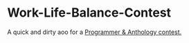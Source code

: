 # Work-Life-Balance-Contest
A quick and dirty aoo for a [Programmer & Anthology contest.](http://www.programmr.com//anthology-work-life-balance-contest)